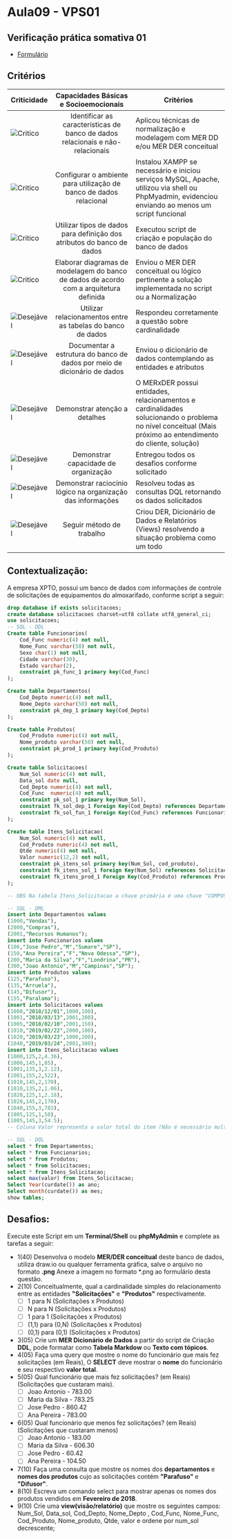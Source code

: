 # Aula09 - VPS01
## Verificação prática somativa 01
- [Formulário](https://docs.google.com/forms/d/e/1FAIpQLSeBfXsltT7msCgfelJAEcrou9TRQRxFZCt_lB5sAP-Zg2bXhw/viewform?usp=sf_link)

## Critérios
|Criticidade|Capacidades Básicas e Socioemocionais|Critérios|
|-|:-:|-|
|![Critico](https://raw.githubusercontent.com/wellifabio/senai2023/main/outros/assets/critico.png)|Identificar as características de banco de dados relacionais e não-relacionais|Aplicou técnicas de normalização e modelagem com MER DD e/ou MER DER conceitual|
|![Critico](https://raw.githubusercontent.com/wellifabio/senai2023/main/outros/assets/critico.png)|Configurar o ambiente para utilização de banco de dados relacional|Instalou XAMPP se necessário e iniciou serviços MySQL, Apache, utilizou via shell ou PhpMyadmin, evidenciou enviando ao menos um script funcional|
|![Critico](https://raw.githubusercontent.com/wellifabio/senai2023/main/outros/assets/critico.png)|Utilizar tipos de dados para definição dos atributos do banco de dados|Executou script de criação e população do banco de dados|
|![Critico](https://raw.githubusercontent.com/wellifabio/senai2023/main/outros/assets/critico.png)|Elaborar diagramas de modelagem do banco de dados de acordo com a arquitetura definida|Enviou o MER DER conceitual ou lógico pertinente a solução implementada no script ou a Normalização|
|![Desejável](https://raw.githubusercontent.com/wellifabio/senai2023/main/outros/assets/desejavel.png)|Utilizar relacionamentos entre as tabelas do banco de dados|Respondeu corretamente a questão sobre cardinalidade|
|![Desejável](https://raw.githubusercontent.com/wellifabio/senai2023/main/outros/assets/desejavel.png)|Documentar a estrutura do banco de dados por meio de dicionário de dados|Enviou o dicionário de dados contemplando as entidades e atributos|
|![Desejável](https://raw.githubusercontent.com/wellifabio/senai2023/main/outros/assets/desejavel.png)|Demonstrar atenção a detalhes|O MERxDER possui entidades, relacionamentos e cardinalidades solucionando o problema no nível conceitual (Mais próximo ao entendimento do cliente, solução)|
|![Desejável](https://raw.githubusercontent.com/wellifabio/senai2023/main/outros/assets/desejavel.png)|Demonstrar capacidade de organização|Entregou todos os desafios conforme solicitado|
|![Desejável](https://raw.githubusercontent.com/wellifabio/senai2023/main/outros/assets/desejavel.png)|Demonstrar raciocínio lógico na organização das informações|Resolveu todas as consultas DQL retornando os dados solicitados|
|![Desejável](https://raw.githubusercontent.com/wellifabio/senai2023/main/outros/assets/desejavel.png)|Seguir método de trabalho|Criou DER, Dicionário de Dados e Relatórios (Views) resolvendo a situação problema como um todo|

## Contextualização:
A empresa XPTO, possui um banco de dados com informações de controle de solicitações de equipamentos do almoxarifado, conforme script a seguir:
```sql
drop database if exists solicitacoes;
create database solicitacoes charset=utf8 collate utf8_general_ci;
use solicitacoes;
-- SQL - DDL
Create table Funcionarios(
    Cod_Func numeric(4) not null,  
    Nome_Func varchar(50) not null,
    Sexo char(1) not null,            
    Cidade varchar(30),
    Estado varchar(2),
    constraint pk_func_1 primary key(Cod_Func)
);

Create table Departamentos(
    Cod_Depto numeric(4) not null,
    Nome_Depto varchar(50) not null,
    constraint pk_dep_1 primary key(Cod_Depto)
);

Create table Produtos(
    Cod_Produto numeric(4) not null,  
    Nome_produto varchar(50) not null,
    constraint pk_prod_1 primary key(Cod_Produto)
);

Create table Solicitacoes(
    Num_Sol numeric(4) not null,    
    Data_sol date null,
    Cod_Depto numeric(4) not null,          
    Cod_Func  numeric(4) not null,
    constraint pk_sol_1 primary key(Num_Sol),
    constraint fk_sol_dep_1 Foreign Key(Cod_Depto) references Departamentos(Cod_Depto),
    constraint fk_sol_fun_1 Foreign Key(Cod_Func) references Funcionarios(Cod_Func)
);

Create table Itens_Solicitacao(
    Num_Sol numeric(4) not null,
    Cod_Produto numeric(4) not null,
    Qtde numeric(4) not null,
    Valor numeric(12,2) not null,
    constraint pk_itens_sol primary key(Num_Sol, cod_produto),
    constraint fk_itens_sol_1 foreign Key(Num_Sol) references Solicitacoes(Num_Sol),
    constraint fk_itens_prod_1 Foreign Key(Cod_Produto) references Produtos(Cod_Produto)
);

-- OBS Na tabela Itens_Solicitacao a chave primária é uma chave "COMPOSTA" por (Num_Sol, cod_produto)

-- SQL - DML
insert into Departamentos values
(1000,"Vendas"),
(2000,"Compras"),
(2001,"Recursos Humanos");
insert into Funcionarios values
(100,"Jose Pedro","M","Sumare","SP"),
(150,"Ana Pereira","F","Nova Odessa","SP"),
(200,"Maria da Silva","F","Londrina","PR"),
(300,"Joao Antonio","M","Campinas","SP");
insert into Produtos values
(125,"Parafuso"),
(135,"Arruela"),
(145,"Difusor"),
(155,"Paralama");
insert into Solicitacoes values
(1000,"2018/12/01",1000,100),
(1001,"2018/03/13",2001,200),
(1005,"2018/02/10",2001,150),
(1010,"2019/02/22",2000,100),
(1020,"2019/03/23",1000,200),
(1040,"2019/03/24",2001,300);
insert into Itens_Solicitacao values
(1000,125,2,4.36),
(1000,145,1,85),
(1001,135,3,2.12),
(1001,155,2,522),
(1010,145,2,170),
(1010,135,2,1.06),
(1020,125,1,2.18),
(1020,145,2,170),
(1040,155,3,783),
(1005,125,1,50),
(1005,145,3,54.5);
-- Coluna Valor representa o valor total do item (Não é necessário multiplicar pela quantidade)

-- SQL - DQL
select * from Departamentos;
select * from Funcionarios;
select * from Produtos;
select * from Solicitacoes;
select * from Itens_Solicitacao;
select max(valor) from Itens_Solicitacao;
Select Year(curdate()) as ano;
Select month(curdate()) as mes;
show tables;
```
## Desafios:
Execute este Script em um **Terminal/Shell** ou **phpMyAdmin** e complete as tarefas a seguir:
- 1(40) Desenvolva o modelo **MER/DER conceitual** deste banco de dados, utiliza draw.io ou qualquer ferramenta gráfica, salve o arquivo no formato **.png** Anexe a imagem no formato *.png ao formulário desta questão.
- 2(10) Conceitualmente, qual a cardinalidade simples do relacionamento entre as entidades **"Solicitações"** e **"Produtos"** respectivamente.
    - [ ] 1 para N (Solicitações x Produtos)
    - [ ] N para N (Solicitações x Produtos)
    - [ ] 1 para 1 (Solicitações x Produtos)
    - [ ] (1,1) para (0,N) (Solicitações x Produtos)
    - [ ] (0,1) para (0,1) (Solicitações x Produtos)
- 3(05) Crie um **MER Dicionário de Dados** a partir do script de Criação **DDL**, pode formatar como **Tabela Markdow** ou **Texto com tópicos**.
- 4(05) Faça uma query que mostre o nome do funcionário que mais fez solicitações (em Reais), O **SELECT** deve mostrar o **nome** do funcionário e seu respectivo **valor total**.
- 5(05) Qual funcionário que mais fez solicitações? (em Reais) (Solicitações que custaram mais).
    - [ ] Joao Antonio - 783.00
    - [ ] Maria da Silva - 783.25
    - [ ] Jose Pedro - 860.42
    - [ ] Ana Pereira - 783.00
- 6(05) Qual funcionário que menos fez solicitações? (em Reais) (Solicitações que custaram menos)
    - [ ] Joao Antonio - 183.00
    - [ ] Maria da Silva - 606.30
    - [ ] Jose Pedro - 60.42
    - [ ] Ana Pereira - 104.50
- 7(10) Faça uma consulta que mostre os nomes dos **departamentos** e **nomes dos produtos** cujo as solicitações  contém **"Parafuso"** e **"Difusor"**.
- 8(10) Escreva um comando select para mostrar apenas os nomes dos produtos vendidos em **Fevereiro de 2018**.
- 9(10) Crie uma **view(visão/relatório)** que mostre os seguintes campos: Num_Sol, Data_sol, Cod_Depto, Nome_Depto , Cod_Func, Nome_Func, Cod_Produto, Nome_produto, Qtde, valor e ordene por num_sol decrescente;



